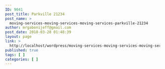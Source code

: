 ```yaml
---
ID: 9041
post_title: Parkville 21234
post_name: >
  moving-services-moving-services-moving-services-parkville-21234
author: mrgabonijeff@gmail.com
post_date: 2018-03-28 01:48:39
layout: page
link: >
  http://localhost/wordpress/moving-services-moving-services-moving-services-parkville-21234/
published: true
tags: [ ]
categories: [ ]
---
```

